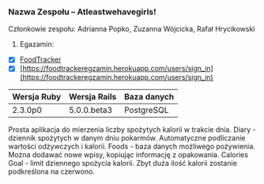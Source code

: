 ### Nazwa Zespołu – Atleastwehavegirls!
Członkowie zespołu: Adrianna Popko, Zuzanna Wójcicka, Rafał Hrycikowski
1. Egazamin:
 - [x] [FoodTracker](https://github.com/AdriannaPopko/asi-egzaminn)
 - [x] [https://foodtrackeregzamin.herokuapp.com/users/sign_in](https://foodtrackeregzamin.herokuapp.com/users/sign_in)

Wersja Ruby|Wersja Rails|Baza danych|
|---|---|---|
|2.3.0p0|5.0.0.beta3|PostgreSQL|

Prosta aplikacja do mierzenia liczby spożytych kalorii w trakcie dnia.
Diary - dziennik spożytych w danym dniu pokarmów. Automatyczne podliczanie wartości odżywczych i kalorii.
Foods - baza danych możliwego pożywienia. Można dodawać nowe wpisy, kopiując informację z opakowania.
Calories Goal - limit dziennego spożycia kalorii. Zbyt duża ilość kalorii zostanie podkreślona na czerwono.

